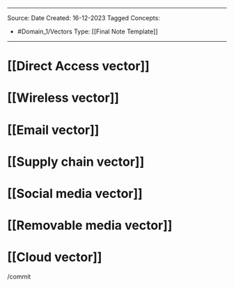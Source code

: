 - - -
Source:
Date Created:  16-12-2023
Tagged Concepts:
- #Domain_1/Vectors 
Type: [[Final Note Template]]
- - - 
# [[Direct Access vector]]
# [[Wireless vector]]
# [[Email vector]]
# [[Supply chain vector]]
# [[Social media vector]]
# [[Removable media vector]]
# [[Cloud vector]]

/commit